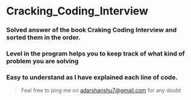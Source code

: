 # Cracking_Coding_Interview

### Solved answer of the book Craking Coding Interview and sorted them in the order.
### Level in the program helps you to keep track of what kind of problem you are solving
### Easy to understand as I have explained each line of code.

> Feel free to ping me on [adarshanshu7@gmail.com](mail:adarshanshu7@gmail.com) for any doubt